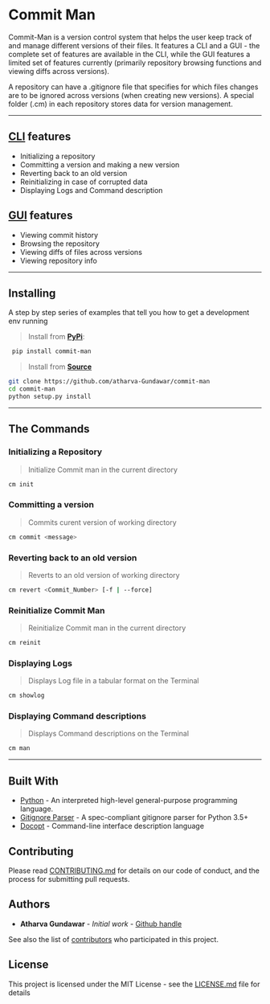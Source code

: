 # Commit Man

Commit-Man is a version control system that helps the user keep track of and manage different versions of their files.
It features a CLI and a GUI - the complete set of features are available in the CLI, while the GUI features a limited set of features currently (primarily repository browsing functions and viewing diffs across versions).  

A repository can have a .gitignore file that specifies for which files changes are to be ignored across versions (when creating new versions). A special folder (.cm) in each repository stores data for version management.

---

## [CLI](https://github.com/atharva-Gundawar/commit-man) features

- Initializing a repository
- Committing a version and making a new version
- Reverting back to an old version
- Reinitializing in case of corrupted data
- Displaying Logs and Command description

## [GUI](https://github.com/souris-dev/commitman-gui) features

- Viewing commit history
- Browsing the repository
- Viewing diffs of files across versions
- Viewing repository info

---

## Installing

A step by step series of examples that tell you how to get a development env running

>Install from [**PyPi**](https://pypi.org/project/commit-man/):

```bash
 pip install commit-man
```

>Install from [**Source**](https://github.com/atharva-Gundawar/commit-man)

```bash
git clone https://github.com/atharva-Gundawar/commit-man
cd commit-man
python setup.py install
```

---

## The Commands

### Initializing a Repository

>Initialize Commit man in the current directory

```bash
cm init
```

### Committing a version

>Commits curent version of working directory

```bash
cm commit <message>
```

### Reverting back to an old version

>Reverts to an old version of working directory

```bash
cm revert <Commit_Number> [-f | --force]
```

### Reinitialize Commit Man

>Reinitialize Commit man in the current directory

```bash
cm reinit
```

### Displaying Logs

>Displays Log file in a tabular format on the Terminal

```bash
cm showlog
```

### Displaying Command descriptions

>Displays Command descriptions on the Terminal

```bash
cm man
```

---

## Built With

- [Python](https://www.python.org/) - An interpreted high-level general-purpose programming language.
- [Gitignore Parser](https://pypi.org/project/gitignore-parser/) - A spec-compliant gitignore parser for Python 3.5+
- [Docopt](http://docopt.org/) - Command-line interface description language

## Contributing

Please read [CONTRIBUTING.md](https://github.com/atharva-Gundawar/commit-man) for details on our code of conduct, and the process for submitting pull requests.

## Authors

- **Atharva Gundawar** - *Initial work* - [Github handle](https://github.com/Atharva-Gundawar)

See also the list of [contributors](https://github.com/your/project/contributors) who participated in this project.

## License

This project is licensed under the MIT License - see the [LICENSE.md](LICENSE.md) file for details
